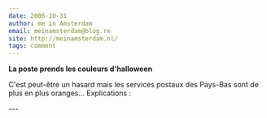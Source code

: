```yaml
---
date: 2006-10-31
author: me in Amsterdam
email: meinamsterdam@blog.re
site: http://meinamsterdam.nl/
tags: comment
---
```


<!-- TB -->
<p><strong>La poste prends les couleurs d'halloween</strong></p>
<p>C'est peut-être un hasard mais les services postaux des Pays-Bas sont de plus en plus oranges... Explications :</p>
---